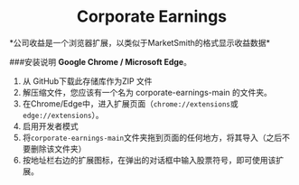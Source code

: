 <h1 align="center">Corporate Earnings</h1>
*公司收益是一个浏览器扩展，以类似于MarketSmith的格式显示收益数据*

###安装说明
**Google Chrome / Microsoft Edge**。
1. 从 GitHub下载此存储库作为ZIP 文件
1. 解压缩文件，您应该有一个名为 corporate-earnings-main 的文件夹。
1. 在Chrome/Edge中，进入扩展页面（`chrome://extensions`或`edge://extensions`）。
1. 启用开发者模式
1. 将`corporate-earnings-main`文件夹拖到页面的任何地方，将其导入（之后不要删除该文件夹）
1. 按地址栏右边的扩展图标，在弹出的对话框中输入股票符号，即可使用该扩展。
